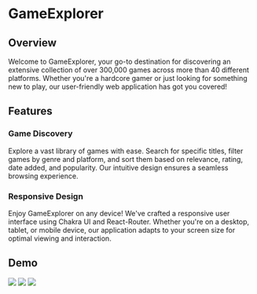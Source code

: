 # GameExplorer
## Overview
Welcome to GameExplorer, your go-to destination for discovering an extensive collection of over 300,000 games across more than 40 different platforms. Whether you're a hardcore gamer or just looking for something new to play, our user-friendly web application has got you covered!

## Features
### Game Discovery
Explore a vast library of games with ease. Search for specific titles, filter games by genre and platform, and sort them based on relevance, rating, date added, and popularity. Our intuitive design ensures a seamless browsing experience.

### Responsive Design
Enjoy GameExplorer on any device! We've crafted a responsive user interface using Chakra UI and React-Router. Whether you're on a desktop, tablet, or mobile device, our application adapts to your screen size for optimal viewing and interaction.

## Demo
![](https://github.com/nemanjar13/game-hub/blob/main/Demo-pt1.gif)
![](https://github.com/nemanjar13/game-hub/blob/main/Demo-pt2.gif)
![](https://github.com/nemanjar13/game-hub/blob/main/Demo-pt3.gif)

